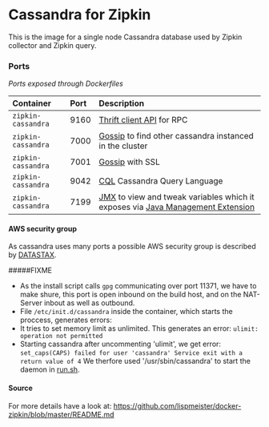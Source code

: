 # Cassandra for Zipkin

This is the image for a single node Cassandra database used
by Zipkin collector and Zipkin query.

### Ports

*Ports exposed through Dockerfiles*

| Container| Port|  Description |
|:---------|:---------|:-------|         
| `zipkin-cassandra`| 9160| [Thrift client API](http://wiki.apache.org/cassandra/FAQ#ports) for RPC|          
| `zipkin-cassandra`| 7000| [Gossip](http://wiki.apache.org/cassandra/FAQ#ports) to find other cassandra instanced in the cluster|
| `zipkin-cassandra`| 7001| [Gossip](http://wiki.apache.org/cassandra/FAQ#ports) with SSL |
| `zipkin-cassandra`| 9042| [CQL](http://stackoverflow.com/questions/2359159/cassandra-port-usage-how-are-the-ports-used) Cassandra Query Language|
| `zipkin-cassandra`| 7199| [JMX](http://wiki.apache.org/cassandra/JmxInterface) to view and tweak variables which it exposes via [Java Management Extension](http://java.sun.com/javase/technologies/core/mntr-mgmt/javamanagement/) |

#### AWS security group
As cassandra uses many ports a possible AWS security group is described by [DATASTAX](http://www.datastax.com/documentation/cassandra/2.0/cassandra/install/installAMISecurityGroup.html).

#####FIXME
- As the install script calls `gpg` communicating over port 11371, we have to make shure, this port is open inbound on the build host, and on the NAT-Server inbout as well as outbound.
- File `/etc/init.d/cassandra` inside the container, which starts the proccess, generates errors:
- It tries to set memory limit as unlimited. This generates an error: `ulimit: operation not permitted` 
- Starting cassandra after uncommenting 'ulimit', we get error: 
`set_caps(CAPS) failed for user 'cassandra'
Service exit with a return value of 4`
We therfore used '/usr/sbin/cassandra' to start the daemon in [run.sh](run.sh).
#### Source
For more details have a look at:
<https://github.com/lispmeister/docker-zipkin/blob/master/README.md>
